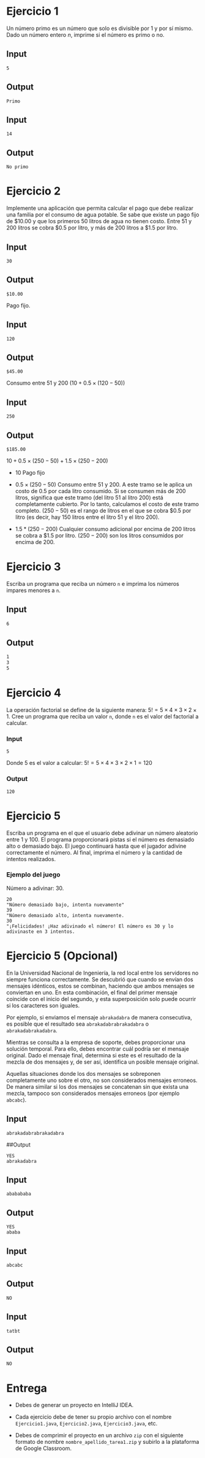 # Ejercicio 1

Un número primo es un número que solo es divisible por 1 y por sí mismo. Dado un número entero $n$, imprime si el número es primo o no.

## Input

```
5
```

## Output

```
Primo
```

## Input

```
14
```

## Output

```
No primo
```



# Ejercicio 2
Implemente una aplicación que permita calcular el pago que debe realizar una familia por el consumo de agua potable. Se sabe que existe un pago fijo de $10.00 y que los primeros 50 litros de agua no tienen costo. Entre 51 y 200 litros se cobra $0.5 por litro, y más de 200 litros a $1.5 por litro.
## Input
```
30
```
## Output
```
$10.00
```
Pago fijo.
## Input
```
120
```
## Output
```
$45.00  
```
Consumo entre 51 y 200
$(10 + 0.5 \times (120 - 50))$
## Input
```
250
```
## Output
```
$185.00
```
$10 + 0.5 \times (250 - 50) + 1.5 \times (250 - 200)$

- $10$ Pago fijo
- $0.5 \times (250 - 50)$ Consumo entre 51 y 200. A este tramo se le aplica un costo de $0.5$ por cada litro consumido. Si se consumen más de 200 litros, significa que este tramo (del litro 51 al litro 200) está completamente cubierto. Por lo tanto, calculamos el costo de este tramo completo. $(250 - 50)$ es el rango de litros en el que se cobra $0.5 por litro (es decir, hay 150 litros entre el litro 51 y el litro 200).

- $1.5*(250 - 200)$ Cualquier consumo adicional por encima de 200 litros se cobra a $1.5 por litro. $(250 - 200)$ son los litros consumidos por encima de 200.

# Ejercicio 3
Escriba un programa que reciba un número `n` e imprima los números impares menores a `n`.

## Input
```bash
6
```
## Output
```bash
1
3
5
```

# Ejercicio 4
La operación factorial se define de la siguiente manera: $5!=5\times4\times3\times2\times1$. Cree un programa que reciba un valor `n`, donde `n` es el valor del factorial a calcular.

### Input
```
5
```
Donde 5 es el valor a calcular: $5!=5\times4\times3\times2\times1=120$

### Output
```
120
```

# Ejercicio 5
Escriba un programa en el que el usuario debe adivinar un número aleatorio entre 1 y 100. El programa proporcionará pistas si el número es demasiado alto o demasiado bajo. El juego continuará hasta que el jugador adivine correctamente el número. Al final, imprima el número y la cantidad de intentos realizados.

### Ejemplo del juego
Número a adivinar: 30.
```
20
"Número demasiado bajo, intenta nuevamente"
39
"Número demasiado alto, intenta nuevamente.
30
"¡Felicidades! ¡Haz adivinado el número! El número es 30 y lo adivinaste en 3 intentos.
```

# Ejercicio 5 (Opcional)

En la Universidad Nacional de Ingeniería, la red local entre los servidores no siempre funciona correctamente. Se descubrió que cuando se envían dos mensajes idénticos, estos se combinan, haciendo que ambos mensajes se conviertan en uno. En esta combinación, el final del primer mensaje coincide con el inicio del segundo, y esta superposición solo puede ocurrir si los caracteres son iguales.

Por ejemplo, si enviamos el mensaje `abrakadabra` de manera consecutiva, es posible que el resultado sea `abrakadabrabrakadabra` o `abrakadabrakadabra`.

Mientras se consulta a la empresa de soporte, debes proporcionar una solución temporal. Para ello, debes encontrar cuál podría ser el mensaje original. Dado el mensaje final, determina si este es el resultado de la mezcla de dos mensajes y, de ser así, identifica un posible mensaje original.

Aquellas situaciones donde los dos mensajes se sobreponen completamente uno sobre el otro, no son considerados mensajes erroneos. De manera similar si los dos mensajes se concatenan sin que exista una mezcla, tampoco son considerados mensajes erroneos (por ejemplo `abcabc`).

## Input
```
abrakadabrabrakadabra
```

##Output
```
YES
abrakadabra
```

## Input
```
ababababa
```

## Output
```
YES
ababa
```

## Input
```
abcabc
```

## Output
```
NO
```

## Input
```
tatbt
```

## Output
```
NO
```

# Entrega

- Debes de generar un proyecto en IntelliJ IDEA.

- Cada ejercicio debe de tener su propio archivo con el nombre `Ejercicio1.java`, `Ejercicio2.java`, `Ejercicio3.java`, etc.

- Debes de comprimir el proyecto en un archivo `zip` con el siguiente formato de nombre `nombre_apellido_tarea1.zip` y subirlo a la plataforma de Google Classroom.
